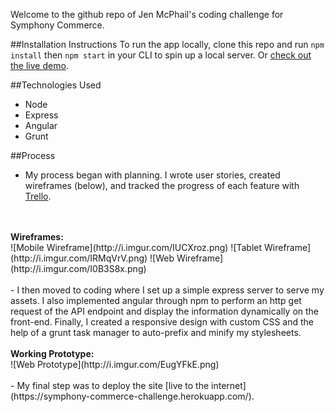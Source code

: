 Welcome to the github repo of Jen McPhail's coding challenge for Symphony Commerce. 

##Installation Instructions
To run the app locally, clone this repo and run `npm install` then `npm start` in your CLI to spin up a local server. Or [check out the live demo](https://symphony-commerce-challenge.herokuapp.com/).

##Technologies Used
- Node
- Express
- Angular
- Grunt

##Process
- My process began with planning. I wrote user stories, created wireframes (below), and tracked the progress of each feature with [Trello](https://trello.com/b/Ksj1F6pk/symphony-commerce-coding-challenge).
<br>
<br>
<b>Wireframes:</b>
<br>
![Mobile Wireframe](http://i.imgur.com/IUCXroz.png)
![Tablet Wireframe](http://i.imgur.com/IRMqVrV.png)
![Web Wireframe](http://i.imgur.com/I0B3S8x.png)
<br>
<br>
- I then moved to coding where I set up a simple express server to serve my assets. I also implemented angular through npm to perform an http get request of the API endpoint and display the information dynamically on the front-end. Finally, I created a responsive design with custom CSS and the help of a grunt task manager to auto-prefix and minify my stylesheets.
<br>
<br>
<b>Working Prototype:</b>
<br>
![Web Prototype](http://i.imgur.com/EugYFkE.png)
<br>
<br>
- My final step was to deploy the site [live to the internet](https://symphony-commerce-challenge.herokuapp.com/).


